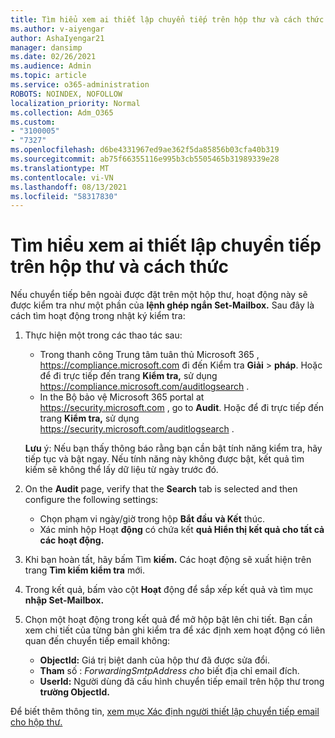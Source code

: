 ```yaml
---
title: Tìm hiểu xem ai thiết lập chuyển tiếp trên hộp thư và cách thức
ms.author: v-aiyengar
author: AshaIyengar21
manager: dansimp
ms.date: 02/26/2021
ms.audience: Admin
ms.topic: article
ms.service: o365-administration
ROBOTS: NOINDEX, NOFOLLOW
localization_priority: Normal
ms.collection: Adm_O365
ms.custom:
- "3100005"
- "7327"
ms.openlocfilehash: d6be4331967ed9ae362f5da85856b03cfa40b319
ms.sourcegitcommit: ab75f66355116e995b3cb5505465b31989339e28
ms.translationtype: MT
ms.contentlocale: vi-VN
ms.lasthandoff: 08/13/2021
ms.locfileid: "58317830"
---
```

# <a name="find-out-who-set-up-forwarding-on-a-mailbox-and-how"></a>Tìm hiểu xem ai thiết lập chuyển tiếp trên hộp thư và cách thức

Nếu chuyển tiếp bên ngoài được đặt trên một hộp thư, hoạt động này sẽ được kiểm tra như một phần của **lệnh ghép ngắn Set-Mailbox.** Sau đây là cách tìm hoạt động trong nhật ký kiểm tra:

1. Thực hiện một trong các thao tác sau:
   - Trong thanh công Trung tâm tuân thủ Microsoft 365 , <https://compliance.microsoft.com> đi đến Kiểm tra **Giải** \> **pháp**. Hoặc để đi trực tiếp đến trang **Kiểm tra,** sử dụng <https://compliance.microsoft.com/auditlogsearch> .
   - In the Bộ bảo vệ Microsoft 365 portal at <https://security.microsoft.com> , go to **Audit**. Hoặc để đi trực tiếp đến trang **Kiểm tra,** sử dụng <https://security.microsoft.com/auditlogsearch> .

   **Lưu** ý: Nếu bạn thấy thông báo rằng bạn cần bật tính năng kiểm tra, hãy tiếp tục và bật ngay. Nếu tính năng này không được bật, kết quả tìm kiếm sẽ không thể lấy dữ liệu từ ngày trước đó.

2. On the **Audit** page, verify that the **Search** tab is selected and then configure the following settings:
   - Chọn phạm vi ngày/giờ trong hộp **Bắt đầu** **và Kết** thúc.
   - Xác minh hộp Hoạt **động** có chứa kết **quả Hiển thị kết quả cho tất cả các hoạt động.**

3. Khi bạn hoàn tất, hãy bấm Tìm **kiếm.** Các hoạt động sẽ xuất hiện trên trang **Tìm kiếm kiểm tra** mới.

4. Trong kết quả, bấm vào cột **Hoạt** động để sắp xếp kết quả và tìm mục **nhập Set-Mailbox.**

5. Chọn một hoạt động trong kết quả để mở hộp bật lên chi tiết. Bạn cần xem chi tiết của từng bản ghi kiểm tra để xác định xem hoạt động có liên quan đến chuyển tiếp email không:
   - **ObjectId:** Giá trị biệt danh của hộp thư đã được sửa đổi.
   - **Tham** số : _ForwardingSmtpAddress cho_ biết địa chỉ email đích.
   - **UserId:** Người dùng đã cấu hình chuyển tiếp email trên hộp thư trong **trường ObjectId.**

Để biết thêm thông tin, [xem mục Xác định người thiết lập chuyển tiếp email cho hộp thư.](https://docs.microsoft.com/microsoft-365/compliance/auditing-troubleshooting-scenarios#determine-who-set-up-email-forwarding-for-a-mailbox)
